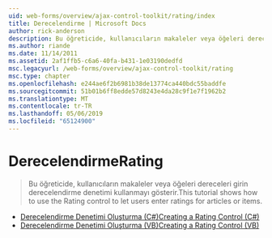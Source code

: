 ```yaml
---
uid: web-forms/overview/ajax-control-toolkit/rating/index
title: Derecelendirme | Microsoft Docs
author: rick-anderson
description: Bu öğreticide, kullanıcıların makaleler veya öğeleri dereceleri girin derecelendirme denetimi kullanmayı gösterir.
ms.author: riande
ms.date: 11/14/2011
ms.assetid: 2af1ffb5-c6a6-40fa-b431-1e03190dedfd
msc.legacyurl: /web-forms/overview/ajax-control-toolkit/rating
msc.type: chapter
ms.openlocfilehash: e244ae6f2b6981b38de13774ca440bdc55baddfe
ms.sourcegitcommit: 51b01b6ff8edde57d8243e4da28c9f1e7f1962b2
ms.translationtype: MT
ms.contentlocale: tr-TR
ms.lasthandoff: 05/06/2019
ms.locfileid: "65124900"
---
```

# <a name="rating"></a><span data-ttu-id="87800-103">Derecelendirme</span><span class="sxs-lookup"><span data-stu-id="87800-103">Rating</span></span>

> <span data-ttu-id="87800-104">Bu öğreticide, kullanıcıların makaleler veya öğeleri dereceleri girin derecelendirme denetimi kullanmayı gösterir.</span><span class="sxs-lookup"><span data-stu-id="87800-104">This tutorial shows how to use the Rating control to let users enter ratings for articles or items.</span></span>

- [<span data-ttu-id="87800-105">Derecelendirme Denetimi Oluşturma (C#)</span><span class="sxs-lookup"><span data-stu-id="87800-105">Creating a Rating Control (C#)</span></span>](creating-a-rating-control-cs.md)
- [<span data-ttu-id="87800-106">Derecelendirme Denetimi Oluşturma (VB)</span><span class="sxs-lookup"><span data-stu-id="87800-106">Creating a Rating Control (VB)</span></span>](creating-a-rating-control-vb.md)
